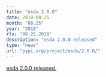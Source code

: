 ```yaml
---
title: "esda 2.0.0"
date: 2018-08-25
month: "08.25"
year: "2018"
rls: "08.25.2018"
description: "esda 2.0.0 released" 
type: "news"
url: "pypi.org/project/esda/2.0.0/"
---
```


<a href="https://pypi.org/project/esda/2.0.0/"> esda 2.0.0 released. </a>